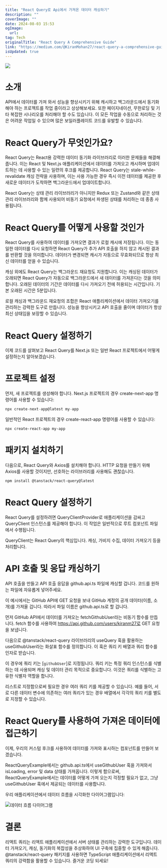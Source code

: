 ```yaml
---
title: "React Query로 Api에서 가져온 데이터 캐싱하기"
description: ""
coverImage: ""
date: 2024-08-03 15:53
ogImage: 
  url: 
tag: Tech
originalTitle: "React Query A Comprehensive Guide"
link: "https://medium.com/@KiranMohan27/react-query-a-comprehensive-guide-1e89ddc3bcef"
isUpdated: true
---
```






<img src="/assets/img/ReactQueryAComprehensiveGuide_0.png" />

# 소개

API에서 데이터를 가져 와서 성능을 향상시키기 위해 캐시하고 백그라운드에서 동기화해야 하는 프로젝트를 작업 중이라고 상상해보세요. 또한 페이지네이션, 무한로딩 및 기타 복잡한 시나리오를 처리해야 할 수도 있습니다. 이 모든 작업을 수동으로 처리하는 것은 어려운 작업일 수 있으며 많은 보일러플레이트 코드를 유발할 수 있습니다.

# React Query가 무엇인가요?

<div class="content-ad"></div>

React Query는 React용 강력한 데이터 동기화 라이브러리로 이러한 문제들을 해결해줍니다. 이는 React 및 Next.js 애플리케이션에서 데이터를 가져오고 캐시하며 업데이트하는 데 사용할 수 있는 일련의 후크를 제공합니다. React Query는 stale-while-revalidate 캐싱 전략을 사용하며, 이는 사용 가능한 경우 즉시 이전 데이터를 제공한 후 새로운 데이터가 도착하면 백그라운드에서 업데이트합니다.

React Query는 상태 관리 라이브러리가 아니지만 Redux 또는 Zustand와 같은 상태 관리 라이브러리와 함께 사용되어 비동기 요청에서 파생된 상태를 처리하는 데 종종 사용됩니다.

# React Query를 어떻게 사용할 것인가

React Query를 사용하여 데이터를 가져오면 결과가 로컬 캐시에 저장됩니다. 이는 동일한 데이터를 다시 요청하면 React Query가 추가 API 호출을 하지 않고 캐시된 결과를 반환할 것을 의미합니다. 데이터가 변경되면 캐시가 자동으로 무효화되므로 항상 최신 데이터를 얻을 수 있습니다.

<div class="content-ad"></div>

캐싱 외에도 React Query는 백그라운드 재요청도 지원합니다. 이는 캐싱된 데이터가 오래되면 React Query가 자동으로 백그라운드에서 새 데이터를 가져온다는 것을 의미합니다. 오래된 데이터의 기간은 데이터를 다시 가져오기 전에 허용되는 시간입니다. 기본 오래된 시간은 5분입니다.

로컬 캐싱과 백그라운드 재요청의 조합은 React 애플리케이션에서 데이터 가져오기를 관리하는 강력한 도구로 만듭니다. 성능을 향상시키고 API 호출을 줄이며 데이터가 항상 최신 상태임을 보장할 수 있습니다.

# React Query 설정하기

이제 코드를 살펴보고 React Query를 Next.js 또는 일반 React 프로젝트에서 어떻게 설정하는지 알아보겠습니다.

<div class="content-ad"></div>

# 프로젝트 설정

먼저, 새 프로젝트를 생성해야 합니다. Next.js 프로젝트의 경우 create-next-app 명령어를 사용할 수 있습니다:

```js
npx create-next-app@latest my-app
```

일반적인 React 프로젝트의 경우 create-react-app 명령어를 사용할 수 있습니다:

<div class="content-ad"></div>

```bash
npx create-react-app my-app
```

# 패키지 설치하기

다음으로, React Query와 Axios를 설치해야 합니다. HTTP 요청을 만들기 위해 Axios를 사용할 것이지만, 선호하는 라이브러리를 사용해도 괜찮습니다.

```bash
npm install @tanstack/react-query@latest
```

<div class="content-ad"></div>

# React Query 설정하기

React Query를 설정하려면 QueryClientProvider로 애플리케이션을 감싸고 QueryClient 인스턴스를 제공해야 합니다. 이 작업은 일반적으로 루트 컴포넌트 파일에서 수행됩니다.

QueryClient는 React Query의 핵심입니다. 캐싱, 가비지 수집, 데이터 가져오기 등을 처리합니다.

# API 호출 및 응답 캐싱하기

<div class="content-ad"></div>

API 호출을 만들고 API 호출 응답을 github.api.ts 파일에 캐싱할 겁니다. 코드를 원하는 파일에 자유롭게 넣어주세요.

이 예시에서는 GitHub API에 GET 요청을 보내 GitHub 계정의 공개 데이터(이름, 소개)를 가져올 겁니다. 따라서 파일 이름은 github.api.ts로 할 겁니다.

먼저 GitHub API에서 데이터를 가져오는 fetchGithubUser라는 비동기 함수를 만듭니다. fetch 함수를 사용하여 https://api.github.com/users/kiranm27로 GET 요청을 보냅니다.

다음으로 @tanstack/react-query 라이브러리의 useQuery 훅을 활용하는 useGithubUser라는 화살표 함수를 정의합니다. 이 훅은 쿼리 키 배열과 쿼리 함수를 인자로 받습니다.

<div class="content-ad"></div>

이 경우에 쿼리 키는 [`githubUser`]로 지정됩니다. 쿼리 키는 특정 쿼리 인스턴스를 식별하는 데 사용되며 캐싱 및 데이터 관리 목적으로 중요합니다. 이것은 쿼리를 식별하는 고유한 식별자 역할을 합니다.

리스트로 지정함으로써 필요한 경우 여러 쿼리 키를 제공할 수 있습니다. 예를 들어, 서로 다른 데이터 변수에 의존하는 여러 쿼리가 있는 경우 배열에서 각각의 쿼리 키를 별도로 지정할 수 있습니다.

# React Query를 사용하여 가져온 데이터에 접근하기

이제, 우리의 커스텀 후크를 사용하여 데이터를 가져와 표시하는 컴포넌트를 만들어 보겠습니다.

<div class="content-ad"></div>

ReactQueryExample에서는 github.api.ts에서 useGithubUser 훅을 가져와서 isLoading, error 및 data 상태를 가져옵니다. 이렇게 함으로써, ReactQueryExample에서는 데이터를 어떻게 가져 오는지 걱정할 필요가 없고, 그냥 useGithubUser 훅에서 제공되는 데이터를 사용합니다.

우리 애플리케이션에서 데이터 흐름을 시각화한 다이어그램입니다:

![데이터 흐름 다이어그램](/assets/img/ReactQueryAComprehensiveGuide_1.png)

# 결론

<div class="content-ad"></div>

리액트 쿼리는 리액트 애플리케이션에서 서버 상태를 관리하는 강력한 도구입니다. 데이터 가져오기, 캐싱, 동기화의 복잡성을 추상화하여 UI 구축에 집중할 수 있게 해줍니다. @tanstack/react-query 패키지를 사용하면 TypeScript 애플리케이션에서 리액트 쿼리의 강력함을 활용할 수 있습니다. 즐거운 코딩 되세요!
